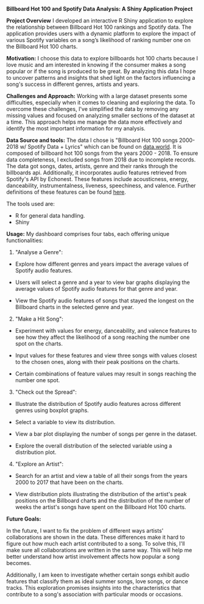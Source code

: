 **Billboard Hot 100 and Spotify Data Analysis: A Shiny Application Project**



**Project Overview**
I developed an interactive R Shiny application to explore the relationship between Billboard Hot 100 rankings and Spotify data. The application provides users with a dynamic platform to explore the impact of various Spotify variables on a song’s likelihood of ranking number one on the Billboard Hot 100 charts.
 
 **Motivation:**
 I choose this data to explore billboards hot 100 charts because I love music and am interested in knowing if the consumer makes a song popular or if the song is produced to be great. By analyzing this data I hope to uncover patterns and insights that shed light on the factors influencing a song's success in different genres, artists and years.
 
**Challenges and Approach:**
 Working with a large dataset presents some difficulties, especially when it comes to cleaning and exploring the data. To overcome these challenges, I've simplified the data by removing any missing values and focused on analyzing smaller sections of the dataset at a time. This approach helps me manage the data more effectively and identify the most important information for my analysis.


**Data Source and tools:**
The data I chose is "Billboard Hot 100 songs 2000-2018 w/ Spotify Data + Lyrics" which can be found on [data.world](https://data.world/typhon/billboard-hot-100-songs-2000-2018-w-spotify-data-lyrics). It is composed of billboard hot 100 songs from the years 2000 - 2018. To ensure data completeness, I excluded songs from 2018 due to incomplete records. The data got songs, dates, artists, genre and their ranks through the billboards api. Additionally, it incorporates audio features retrieved from Spotify's API by Echonest. These features include acousticness, energy, danceability, instrumentalness, liveness, speechiness, and valence. Further definitions of these features can be found [here](https://developer.spotify.com/documentation/web-api/reference/get-several-audio-features).

The tools used are:
- R for general data handling.
- Shiny


**Usage:**
My dashboard comprises four tabs, each offering unique functionalities:

1. "Analyse a Genre":

- Explore how different genres and years impact the average values of Spotify audio features.

-  Users will select a genre and a year to view bar graphs displaying the average values of Spotify audio features for that genre and year.

- View the Spotify audio features of songs that stayed the longest on the Billboard charts in the selected genre and year.

2. "Make a Hit Song": 

- Experiment with values for energy, danceability, and valence features to see how they affect the likelihood of a song reaching the number one spot on the charts.

- Input values for these features and view three songs with values closest to the chosen ones, along with their peak positions on the charts.

- Certain combinations of feature values may result in songs reaching the number one spot.

3. "Check out the Spread":

- Illustrate the distribution of Spotify audio features across different genres using boxplot graphs.

- Select a variable to view its distribution.

- View a bar plot displaying the number of songs per genre in the dataset.

- Explore the overall distribution of the selected variable using a distribution plot.

4. "Explore an Artist":

- Search for an artist and view a table of all their songs from the years 2000 to 2017 that have been on the charts.

- View distribution plots illustrating the distribution of the artist's peak positions on the Billboard charts and the distribution of the number of weeks the artist's songs have spent on the Billboard Hot 100 charts.


**Future Goals:**

In the future, I want to fix the problem of different ways artists' collaborations are shown in the data. These differences make it hard to figure out how much each artist contributed to a song. To solve this, I'll make sure all collaborations are written in the same way. This will help me better understand how artist involvement affects how popular a song becomes.

Additionally, I am keen to investigate whether certain songs exhibit audio features that classify them as ideal summer songs, love songs, or dance tracks. This exploration promises insights into the characteristics that contribute to a song's association with particular moods or occasions.



